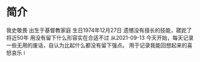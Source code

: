 简介
===

我史敬畏
出生于基督教家庭
生日1974年12月27日
遗憾没有擅长的技能，蹉跎了将近50年
用没有留下什么形容实在合适不过
从2021-09-13 今天开始，每天记录一些无用的废话，自认为比起什么都没有留下强点。
用于记录我能回想起来的喜怒哀乐
i
